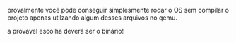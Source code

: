 provalmente você pode conseguir simplesmente rodar o OS sem compilar o projeto apenas utilzando algum desses arquivos no qemu. 

a provavel escolha deverá ser o binário!
